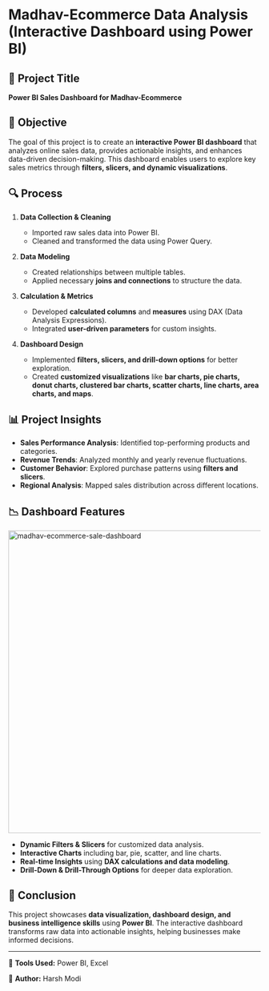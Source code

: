 # Madhav-Ecommerce Data Analysis (Interactive Dashboard using Power BI)

## 📌 Project Title
**Power BI Sales Dashboard for Madhav-Ecommerce**

## 🎯 Objective
The goal of this project is to create an **interactive Power BI dashboard** that analyzes online sales data, provides actionable insights, and enhances data-driven decision-making. This dashboard enables users to explore key sales metrics through **filters, slicers, and dynamic visualizations**.

## 🔍 Process
1. **Data Collection & Cleaning**
   - Imported raw sales data into Power BI.
   - Cleaned and transformed the data using Power Query.
   
2. **Data Modeling**
   - Created relationships between multiple tables.
   - Applied necessary **joins and connections** to structure the data.

3. **Calculation & Metrics**
   - Developed **calculated columns** and **measures** using DAX (Data Analysis Expressions).
   - Integrated **user-driven parameters** for custom insights.

4. **Dashboard Design**
   - Implemented **filters, slicers, and drill-down options** for better exploration.
   - Created **customized visualizations** like **bar charts, pie charts, donut charts, clustered bar charts, scatter charts, line charts, area charts, and maps**.

## 📊 Project Insights
- **Sales Performance Analysis**: Identified top-performing products and categories.
- **Revenue Trends**: Analyzed monthly and yearly revenue fluctuations.
- **Customer Behavior**: Explored purchase patterns using **filters and slicers**.
- **Regional Analysis**: Mapped sales distribution across different locations.

## 📉 Dashboard Features

<img width="605" alt="madhav-ecommerce-sale-dashboard" src="https://github.com/user-attachments/assets/45901099-8487-4b2b-99e5-c5245418ceba" />


- **Dynamic Filters & Slicers** for customized data analysis.
- **Interactive Charts** including bar, pie, scatter, and line charts.
- **Real-time Insights** using **DAX calculations and data modeling**.
- **Drill-Down & Drill-Through Options** for deeper data exploration.

## 🚀 Conclusion
This project showcases **data visualization, dashboard design, and business intelligence skills** using **Power BI**. The interactive dashboard transforms raw data into actionable insights, helping businesses make informed decisions.

---

📌 **Tools Used:** Power BI, Excel

🔗 **Author:** Harsh Modi


